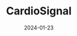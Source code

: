 ---  
layout: startup_page  
title: "CardioSignal"  
id: "cardiosignal.com"  
permalink: "/cardiosignalcardiosignal.com01232024/"  
website: "https://cardiosignal.com/"  
funding_round: "Series A"  
funding_amount: "$10M"  
investors: "DigiTx Partners, Sandwater, Maki.vc"  
about: "CardioSignal develops digital technologies and software-as-medical-devices for early detection of heart diseases. Its technology uses smartphone gyroscope and accelerometer data to detect abnormal heart function, providing accurate results without specialized medical equipment. This accessible approach addresses healthcare inequities and improves early detection and prevention of cardiovascular diseases."  
markets: "Healthtech, MedTech, Apps, Biotechnology, Health Care, Manufacturing, Medical, Medical Device, Mobile Apps, Sensor"  
hq: "Turku, Southwest Finland, Finland"  
founded_year: "2016"  
linkedin: "https://www.linkedin.com/company/precordior"  
twitter: "https://twitter.com/cardiosignal"  
instagram: ""  
facebook: "https://www.facebook.com/cardiosignal"  
crunchbase: "https://www.crunchbase.com/organization/precordior"  
pitchbook: ""  

date_display: "23-Jan-2024"  
date: "2024-01-23"

# SEO Optimization  
meta_title: "CardioSignal - Series A Funding ($10M)"  
meta_description: "CardioSignal, CardioSignal develops digital technologies and software-as-medical-devices for early detection of heart diseases. Its technology uses smartphone gyros..."  
meta_keywords: "CardioSignal, Healthtech, MedTech, Apps, Biotechnology, Health Care, Manufacturing, Medical, Medical Device, Mobile Apps, Sensor, Series A funding"  
canonical_url: "https://startup.projectstartups.com/cardiosignalcardiosignal.com01232024/"  
---